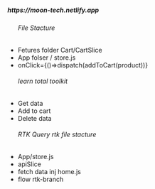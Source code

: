  <h5>https://moon-tech.netlify.app</h5>
  <ul>
<h6> File Stacture </h6>
        <li>Fetures folder Cart/CartSlice  </li>
        <li> App folser / store.js </li>
        <li> onClick={()=>dispatch(addToCart(product))} </li>
       
 </ul>
 
 
 <ul>
<h6> learn total toolkit</h6>
        <li>Get data </li>
        <li>Add to cart </li>
        <li>Delete data </li>        
 </ul>

 <ul>
<h6>RTK Query rtk file stacture</h6>
        <li>App/store.js </li>
        <li>apiSlice</li>
        <li>fetch data inj home.js</li> 
        <li>flow rtk-branch</li>
 </ul>
